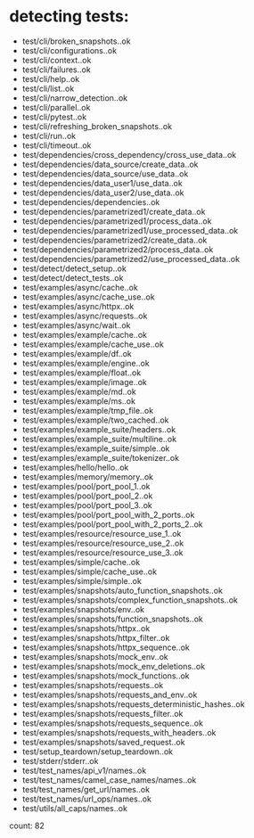 # detecting tests:

 * test/cli/broken_snapshots..ok
 * test/cli/configurations..ok
 * test/cli/context..ok
 * test/cli/failures..ok
 * test/cli/help..ok
 * test/cli/list..ok
 * test/cli/narrow_detection..ok
 * test/cli/parallel..ok
 * test/cli/pytest..ok
 * test/cli/refreshing_broken_snapshots..ok
 * test/cli/run..ok
 * test/cli/timeout..ok
 * test/dependencies/cross_dependency/cross_use_data..ok
 * test/dependencies/data_source/create_data..ok
 * test/dependencies/data_source/use_data..ok
 * test/dependencies/data_user1/use_data..ok
 * test/dependencies/data_user2/use_data..ok
 * test/dependencies/dependencies..ok
 * test/dependencies/parametrized1/create_data..ok
 * test/dependencies/parametrized1/process_data..ok
 * test/dependencies/parametrized1/use_processed_data..ok
 * test/dependencies/parametrized2/create_data..ok
 * test/dependencies/parametrized2/process_data..ok
 * test/dependencies/parametrized2/use_processed_data..ok
 * test/detect/detect_setup..ok
 * test/detect/detect_tests..ok
 * test/examples/async/cache..ok
 * test/examples/async/cache_use..ok
 * test/examples/async/httpx..ok
 * test/examples/async/requests..ok
 * test/examples/async/wait..ok
 * test/examples/example/cache..ok
 * test/examples/example/cache_use..ok
 * test/examples/example/df..ok
 * test/examples/example/engine..ok
 * test/examples/example/float..ok
 * test/examples/example/image..ok
 * test/examples/example/md..ok
 * test/examples/example/ms..ok
 * test/examples/example/tmp_file..ok
 * test/examples/example/two_cached..ok
 * test/examples/example_suite/headers..ok
 * test/examples/example_suite/multiline..ok
 * test/examples/example_suite/simple..ok
 * test/examples/example_suite/tokenizer..ok
 * test/examples/hello/hello..ok
 * test/examples/memory/memory..ok
 * test/examples/pool/port_pool_1..ok
 * test/examples/pool/port_pool_2..ok
 * test/examples/pool/port_pool_3..ok
 * test/examples/pool/port_pool_with_2_ports..ok
 * test/examples/pool/port_pool_with_2_ports_2..ok
 * test/examples/resource/resource_use_1..ok
 * test/examples/resource/resource_use_2..ok
 * test/examples/resource/resource_use_3..ok
 * test/examples/simple/cache..ok
 * test/examples/simple/cache_use..ok
 * test/examples/simple/simple..ok
 * test/examples/snapshots/auto_function_snapshots..ok
 * test/examples/snapshots/complex_function_snapshots..ok
 * test/examples/snapshots/env..ok
 * test/examples/snapshots/function_snapshots..ok
 * test/examples/snapshots/httpx..ok
 * test/examples/snapshots/httpx_filter..ok
 * test/examples/snapshots/httpx_sequence..ok
 * test/examples/snapshots/mock_env..ok
 * test/examples/snapshots/mock_env_deletions..ok
 * test/examples/snapshots/mock_functions..ok
 * test/examples/snapshots/requests..ok
 * test/examples/snapshots/requests_and_env..ok
 * test/examples/snapshots/requests_deterministic_hashes..ok
 * test/examples/snapshots/requests_filter..ok
 * test/examples/snapshots/requests_sequence..ok
 * test/examples/snapshots/requests_with_headers..ok
 * test/examples/snapshots/saved_request..ok
 * test/setup_teardown/setup_teardown..ok
 * test/stderr/stderr..ok
 * test/test_names/api_v1/names..ok
 * test/test_names/camel_case_names/names..ok
 * test/test_names/get_url/names..ok
 * test/test_names/url_ops/names..ok
 * test/utils/all_caps/names..ok

count: 82
